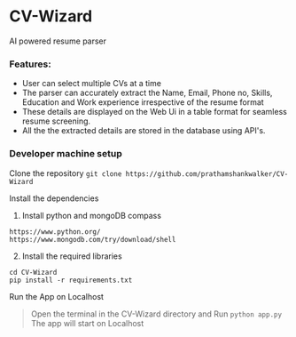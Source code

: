# CV-Wizard
AI powered resume parser 

### Features:
- User can select multiple CVs at a time 
- The parser can accurately extract the Name, Email, Phone no, Skills, Education and Work experience  irrespective of the resume format
- These details are displayed on the Web Ui in a table format for seamless resume screening.
- All the the extracted details are stored in the database using API's.

### Developer machine setup
Clone the repository
```git clone https://github.com/prathamshankwalker/CV-Wizard```

Install the dependencies
1. Install python and mongoDB compass
```
https://www.python.org/
https://www.mongodb.com/try/download/shell

```

2. Install the required libraries
``` 
cd CV-Wizard
pip install -r requirements.txt
```

Run the App on Localhost
>Open the terminal in the CV-Wizard directory and Run
``` python app.py ```
> The app will start on Localhost




